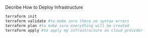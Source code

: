 Decribe How to Deploy Infrastructure
```bash
terraform init 
terraform validate #to make sure there no syntax errors
terraform plan #to make sure everything will be created
terraform apply #to apply my infrastructure on cloud provider 
```
